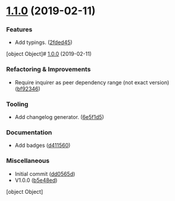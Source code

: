 # [1.1.0](http://inquirer-prompt-briefly/compare/v1.0.0...v1.1.0) (2019-02-11)


### Features

- Add typings. ([2fded45](http://inquirer-prompt-briefly/commits/2fded45))


[object Object]# [1.0.0](http://inquirer-prompt-briefly/compare/dd0565d...v1.0.0) (2019-02-11)


### Refactoring & Improvements

- Require inquirer as peer dependency range (not exact version) ([bf92346](http://inquirer-prompt-briefly/commits/bf92346))


### Tooling

- Add changelog generator. ([6e5f1d5](http://inquirer-prompt-briefly/commits/6e5f1d5))


### Documentation

- Add badges ([d411560](http://inquirer-prompt-briefly/commits/d411560))


### Miscellaneous

- Initial commit ([dd0565d](http://inquirer-prompt-briefly/commits/dd0565d))
- V1.0.0 ([b5e48ed](http://inquirer-prompt-briefly/commits/b5e48ed))


[object Object]